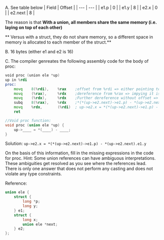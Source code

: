 A. See table below
| Field | Offset |
| --- | --- |
| e1.p | 0 |
| e1.y | 8 |
| e2.x | 0 |
| e2.next | 8 |

The reason is that **With a union, all members share the same memory (i.e. laying on top of each other)**
			
** Versus with a struct, they do not share memory, so a different space in memory is allocated to each member of the struct.** 

B. 16 bytes (either e1 and e2 is 16)

C. The compiler genreates the following assembly code for the body of proc:

``` asm
void proc (union ele *up)
up in %rdi
proc:
	movq	8(%rdi),	%rax    ;offset from %rdi => either pointing to up->e1.y or up->e2.next 
	movq	(%rax),		%rdx    ;dereference from %rax => impying it is *(up->e2.next)
	movq	(%rdx),		%rdx    ;Further dereference without offset => implying it is *(*(up->e2.next)->e1.p)
	subq	8(%rax),	%rdx    ;*(*(up->e2.next)->e1.p) - *(up->e2.next).e1.y //offset 8 from whatever *(up->e2.next) is pointing at to get a long number  for subtraction => has to be e1.y
	movq	%rdx,		(%rdi)  ; up->e2.x = *(*(up->e2.next)->e1.p) - *(up->e2.next).e1.y //up->e2.x because %rdi is still referencing e2
	ret
```

``` C
//Void proc function:
void proc (union ele *up) {
	up->____ = *(____) - ____;
}
```

Solution: `up->e2.x = *(*(up->e2.next)->e1.p) - *(up->e2.next).e1.y`

On the basis of this information, fill in the missing expressions in the code for proc.
Hint: Some union references can have ambiguous interpretations. These ambiguities get resolved as you see where the references lead. There is only one answer that does not perform any casting and does not violate any type constraints. 

Reference:
``` C
union ele {
	struct {
		long *p;
		long y;
	} e1;
	struct {
		long x;
		union ele *next;
	} e2;
};
```
